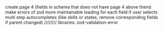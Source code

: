 create page 4 (fields in schema that does not have page 4 above them)
make errors of zod more maintainable
loading for each field
if user selects multi step autocompletes (like skills or states, remove corresponding fields if parent changed)
////////
libraries:
zod-validation-error
